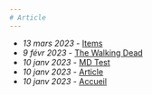```yaml
---
# Article
---
```


+ *13 mars 2023* - [Items](item.html)
+ *9 févr 2023* - [The Walking Dead](TWD.html)
+ *10 janv 2023* - [MD Test](mdtest.html)
+ *10 janv 2023* - [Article](article.html)
+ *10 janv 2023* - [Accueil](accueil.html)
